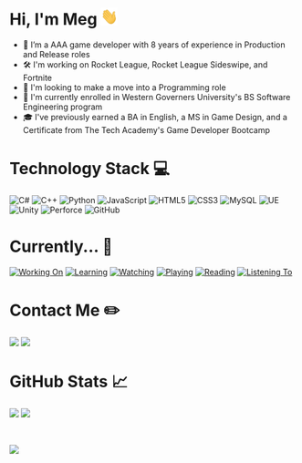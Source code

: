# Hi, I'm Meg <img src="wave.gif" width="30" height="30"/>

- 💼 I’m a AAA game developer with 8 years of experience in Production and Release roles
- 🛠️ I'm working on Rocket League, Rocket League Sideswipe, and Fortnite
- 👀 I'm looking to make a move into a Programming role
- 📖 I'm currently enrolled in Western Governers University's BS Software Engineering program
- 🎓 I've previously earned a BA in English, a MS in Game Design, and a Certificate from The Tech Academy's Game Developer Bootcamp


# Technology Stack :computer:
![C#](https://img.shields.io/badge/-C%23-512BD4?style=flat-square&logo=csharp&logoColor=white)
![C++](https://img.shields.io/badge/-C++-00599C?style=flat-square&logo=cplusplus&logoColor=white)
![Python](https://img.shields.io/badge/-Python-3776AB?style=flat-square&logo=python&logoColor=white)
![JavaScript](https://img.shields.io/badge/-JavaScript-F7DF1E?style=flat-square&logo=javascript&logoColor=white)
![HTML5](https://img.shields.io/badge/-HTML5-E34F26?style=flat-square&logo=html5&logoColor=white)
![CSS3](https://img.shields.io/badge/-CSS3-1572B6?style=flat-square&logo=css3&logoColor=white)
![MySQL](https://img.shields.io/badge/-MySQL-4479A1?style=flat-square&logo=mysql&logoColor=white)
![UE](https://img.shields.io/badge/-Unreal-0E1128?style=flat-square&logo=unrealengine&logoColor=white)
![Unity](https://img.shields.io/badge/-Unity-000000?style=flat-square&logo=unity&logoColor=white)
![Perforce](https://img.shields.io/badge/-Perforce-404040?style=flat-square&logo=perforce&logoColor=white)
![GitHub](https://img.shields.io/badge/-GitHub-181717?style=flat-square&logo=github&logoColor=white)



# Currently... :thought_balloon:
[![Working On](https://img.shields.io/badge/Working_on-2D_Playable_Portfolio-d982e2.svg)](https://shields.io/)
[![Learning](https://img.shields.io/badge/Learning-Building_An_Interpreter-5e8e90.svg)](https://shields.io/)
[![Watching](https://img.shields.io/badge/Watching-Fallout-d58d13.svg)](https://shields.io/)
[![Playing](https://img.shields.io/badge/Playing-Helldivers_2-2009b7.svg)](https://shields.io/)
[![Reading](https://img.shields.io/badge/Reading-The_Silmarillion-bd4549.svg)](https://shields.io/)
[![Listening To](https://img.shields.io/badge/Listening_To-Critical_Role-416bdc.svg)](https://shields.io/)



# Contact Me :pencil2:
<p>
  <a href="https://www.linkedin.com/in/meghan-lee-b8282767/">
    <img src="https://skillicons.dev/icons?i=linkedin" /></a>
  <a href="mailto:megleedev@outlook.com">
    <img src="https://skillicons.dev/icons?i=gmail" /></a>
</a>
</p>



# GitHub Stats :chart_with_upwards_trend:
<p>
  <img height=200 src="https://github-readme-stats.vercel.app/api?username=megleedev&show_icons=true&theme=transparent&hide_rank=true" />
  <img height=200 src="https://github-readme-stats.vercel.app/api/top-langs/?username=megleedev&layout=compact&theme=transparent" />
</p>

<br>

![](https://komarev.com/ghpvc/?username=megleedev)
